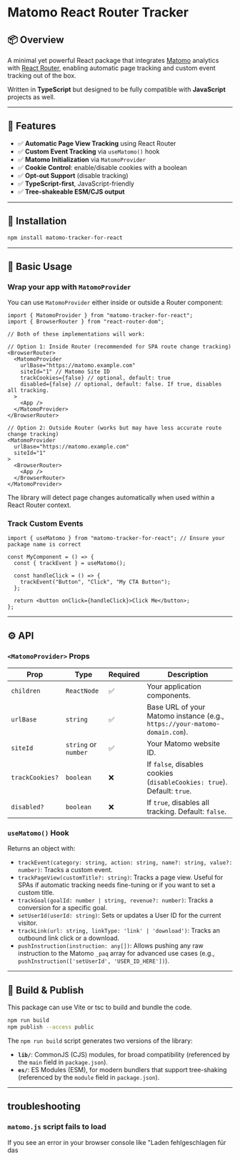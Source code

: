 # Matomo React Router Tracker

## 📦 Overview

A minimal yet powerful React package that integrates [Matomo](https://matomo.org/) analytics with [React Router](https://reactrouter.com/), enabling automatic page tracking and custom event tracking out of the box.

Written in **TypeScript** but designed to be fully compatible with **JavaScript** projects as well.

---

## 🚀 Features

- ✅ **Automatic Page View Tracking** using React Router
- ✅ **Custom Event Tracking** via `useMatomo()` hook
- ✅ **Matomo Initialization** via `MatomoProvider`
- ✅ **Cookie Control**: enable/disable cookies with a boolean
- ✅ **Opt-out Support** (disable tracking)
- ✅ **TypeScript-first**, JavaScript-friendly
- ✅ **Tree-shakeable ESM/CJS output**

---

## 🔧 Installation

```bash
npm install matomo-tracker-for-react
```

---

## 🧱 Basic Usage

### Wrap your app with `MatomoProvider`

You can use `MatomoProvider` either inside or outside a Router component:

```tsx
import { MatomoProvider } from "matomo-tracker-for-react";
import { BrowserRouter } from "react-router-dom";

// Both of these implementations will work:

// Option 1: Inside Router (recommended for SPA route change tracking)
<BrowserRouter>
  <MatomoProvider
    urlBase="https://matomo.example.com"
    siteId="1" // Matomo Site ID
    trackCookies={false} // optional, default: true
    disabled={false} // optional, default: false. If true, disables all tracking.
  >
    <App />
  </MatomoProvider>
</BrowserRouter>

// Option 2: Outside Router (works but may have less accurate route change tracking)
<MatomoProvider
  urlBase="https://matomo.example.com"
  siteId="1"
>
  <BrowserRouter>
    <App />
  </BrowserRouter>
</MatomoProvider>
```

The library will detect page changes automatically when used within a React Router context.

### Track Custom Events

```tsx
import { useMatomo } from "matomo-tracker-for-react"; // Ensure your package name is correct

const MyComponent = () => {
  const { trackEvent } = useMatomo();

  const handleClick = () => {
    trackEvent("Button", "Click", "My CTA Button");
  };

  return <button onClick={handleClick}>Click Me</button>;
};
```

---

## ⚙️ API

### `<MatomoProvider>` Props

| Prop            | Type                 | Required | Description                                                                |
| --------------- | -------------------- | -------- | -------------------------------------------------------------------------- |
| `children`      | `ReactNode`          | ✅       | Your application components.                                               |
| `urlBase`       | `string`             | ✅       | Base URL of your Matomo instance (e.g., `https://your-matomo-domain.com`). |
| `siteId`        | `string` or `number` | ✅       | Your Matomo website ID.                                                    |
| `trackCookies?` | `boolean`            | ❌       | If `false`, disables cookies (`disableCookies: true`). Default: `true`.    |
| `disabled?`     | `boolean`            | ❌       | If `true`, disables all tracking. Default: `false`.                        |

### `useMatomo()` Hook

Returns an object with:

- `trackEvent(category: string, action: string, name?: string, value?: number)`: Tracks a custom event.
- `trackPageView(customTitle?: string)`: Tracks a page view. Useful for SPAs if automatic tracking needs fine-tuning or if you want to set a custom title.
- `trackGoal(goalId: number | string, revenue?: number)`: Tracks a conversion for a specific goal.
- `setUserId(userId: string)`: Sets or updates a User ID for the current visitor.
- `trackLink(url: string, linkType: 'link' | 'download')`: Tracks an outbound link click or a download.
- `pushInstruction(instruction: any[])`: Allows pushing any raw instruction to the Matomo `_paq` array for advanced use cases (e.g., `pushInstruction(['setUserId', 'USER_ID_HERE'])`).

---

## 🔄 Build & Publish

This package can use Vite or tsc to build and bundle the code.

```bash
npm run build
npm publish --access public
```

The `npm run build` script generates two versions of the library:

- **`lib/`**: CommonJS (CJS) modules, for broad compatibility (referenced by the `main` field in `package.json`).
- **`es/`**: ES Modules (ESM), for modern bundlers that support tree-shaking (referenced by the `module` field in `package.json`).

---

## troubleshooting

### `matomo.js` script fails to load

If you see an error in your browser console like "Laden fehlgeschlagen für das <script> mit der Quelle..." or "Failed to load resource..." for `matomo.js`, even if you can access the `matomo.js` URL directly in your browser, consider these common causes:

1.  **CORS (Cross-Origin Resource Sharing)**:

    - **Problem**: Your React app (e.g., `http://localhost:3000`) and your Matomo instance (e.g., `https://matomo.example.com`) are on different origins.
    - **Solution**: Configure your Matomo server to send the `Access-Control-Allow-Origin` header, allowing requests from your React app's domain. For example, `Access-Control-Allow-Origin: http://localhost:3000`.

2.  **Mixed Content**:

    - **Problem**: Your React app is on `https` but `matomo.js` is requested via `http`.
    - **Solution**: Ensure both your app and Matomo (and the `urlBase`/`srcUrl` provided) use `https`.

3.  **Content Security Policy (CSP)**:

    - **Problem**: Your app's CSP might be blocking scripts from the Matomo domain.
    - **Solution**: Update your CSP to include your Matomo domain in `script-src` (e.g., `script-src 'self' https://matomo.example.com;`).

4.  **Ad Blockers/Browser Extensions**:

    - **Problem**: Extensions might block the script when loaded by your app.
    - **Solution**: Temporarily disable extensions to test. If an extension is the cause, consider whitelisting.

---

## 🔒 Privacy & Compliance

- Fully respects user privacy: cookies and tracking can be disabled.
- Compatible with GDPR if configured appropriately in Matomo and your application.

---

## 🔜 Roadmap

- [x] Add goal tracking (`trackGoal`)
- [x] Add user ID support (`setUserId`)
- [x] Add link/interaction tracking (`trackLink`)
- [x] Basic React Router integration for page views
- [ ] Add more helper hooks
- [ ] SSR/Next.js support
- [ ] Add tests with Vitest or Jest

---

## 🙌 Credits

Inspired by:

- [Matomo docs on React integration](https://matomo.org/faq/new-to-piwik/how-do-i-start-tracking-data-with-matomo-on-websites-that-use-react/)
- [`@datapunt/matomo-tracker-react`](https://github.com/DatapuntNL/matomo-tracker) (now deprecated)

---

## 💬 License

MPL-2.0
